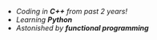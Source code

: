 - _Coding in **C++** from past 2 years!_
- _Learning **Python**_
- _Astonished by **functional programming**_
